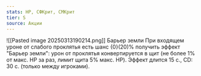 ```yaml
---
stats: HP, СФКрит, СМКрит
tier: S
source: Акции
---
```

![[Pasted image 20250313190214.png]]
Барьер земли
При входящем уроне от слабого проклятья есть шанс {0}(20)% получить эффект "Барьер земли": урон от проклятья конвертируется в щит (не более 1% от макс. HP за раз, лимит щита 5% макс. HP). Эффект длится 15 с., CD: 30 с. (только между игроками).
